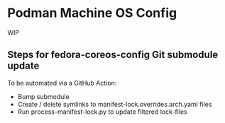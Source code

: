 # Podman Machine OS Config

WIP

## Steps for fedora-coreos-config Git submodule update

To be automated via a GitHub Action:
- Bump submodule
- Create / delete symlinks to manifest-lock.overrides.arch.yaml files
- Run process-manifest-lock.py to update filtered lock-files
